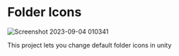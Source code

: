 # Folder Icons
![Screenshot 2023-09-04 010341](https://github.com/compilerbutcher/Folder-Icons/assets/97310008/3b5f12a4-cbad-4d45-bb00-6eb899bef877)

This project lets you change default folder icons in unity
